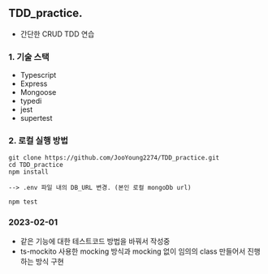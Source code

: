 ## TDD_practice.

- 간단한 CRUD TDD 연습

### 1. 기술 스택

- Typescript
- Express
- Mongoose
- typedi
- jest
- supertest

### 2. 로컬 실행 방법

```
git clone https://github.com/JooYoung2274/TDD_practice.git
cd TDD_practice
npm install

--> .env 파일 내의 DB_URL 변경. (본인 로컬 mongoDb url)

npm test
```

### 2023-02-01

- 같은 기능에 대한 테스트코드 방법을 바꿔서 작성중
- ts-mockito 사용한 mocking 방식과 mocking 없이 임의의 class 만들어서 진행하는 방식 구현
